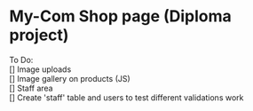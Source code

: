 # My-Com Shop page (Diploma project)

To Do:  
[] Image uploads   
[] Image gallery on products (JS)      
[] Staff area  
    [] Create 'staff' table and users to test different validations work     